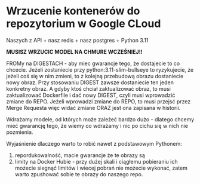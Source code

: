 # Wrzucenie kontenerów do repozytorium w Google CLoud

Naszych z API + nasz redis + nasz postgres + Python 3.11

**MUSISZ WRZUCIC MODEL NA CHMURE WCZEŚNIEJ!!**

FROMy na DIGESTACH - aby miec gwarancje tego, że dostajecie to co chcecie. Jeżeli zostaniecie przy python:3.11-slim-bullseye to ryzykujecie, że jeżeli coś się w nim zmieni, to z kolejną przebudową obrazu dostaniecie nowy obraz. Przy stosowaniu DIGEST zawsze dostaniecie ten jeden konkretny obraz. A gdyby ktoś chciał zaktualizować obraz, to musi zaktualizować Dockerfile i dać nowy DIGEST, czyli musi wprowadzić zmiane do REPO. Jeżeli wprowadzi zmiane do REPO, to musi przejsć przez Merge Requesta więc widać zmiane ORAZ jest ona zapisana w historii.

Wdrażamy modele, od których może zależeć bardzo dużo - dlatego chcemy mieć gwarancję tego, że wiemy co wdrażamy i nic po cichu się w nich nie pozmienia.  

Wyjaśnienie dlaczego warto to robić nawet z podstawowym Pythonem: 
1. repordukowalność, macie gwarancje że te obrazy są
2. limity na Docker Hubie - przy dużej skali i ciągłemu pobieraniu ich możecie siegnąć limitów i wiecej pobrań nie możecie wykonać, zatem warto zpushować sobie te obrazy do naszego repo. 